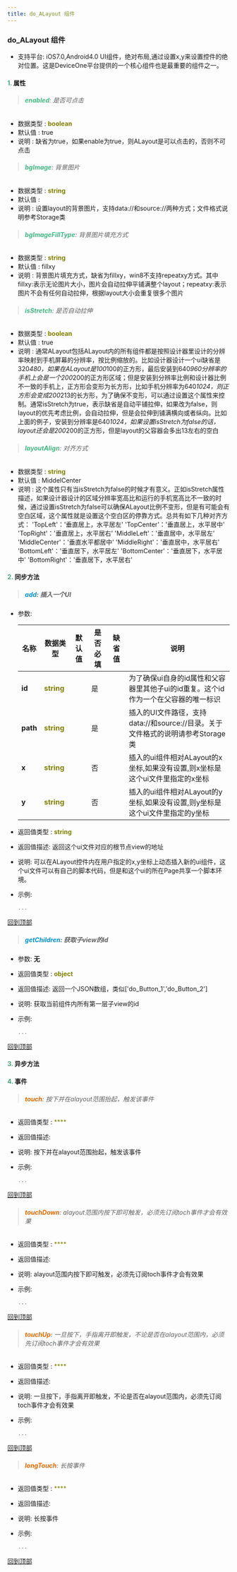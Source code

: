 ```yaml
---
title: do_ALayout 组件
---
```


### do_ALayout 组件

* 支持平台: iOS7.0,Android4.0
UI组件，绝对布局,通过设置x,y来设置控件的绝对位置。这是DeviceOne平台提供的一个核心组件也是最重要的组件之一。

#### <font color ='#40A977'>**1.**</font> 属性

>###### <font color ='#42b983'>**enabled**</font>: 是否可点击

- 数据类型 : <font color ='#808000'>**boolean**</font>
- 默认值 : true
- 说明 : 缺省为true，如果enable为true，则ALayout是可以点击的，否则不可点击

>###### <font color ='#42b983'>**bgImage**</font>: 背景图片

- 数据类型 : <font color ='#808000'>**string**</font>
- 默认值 : 
- 说明 : 设置layout的背景图片，支持data://和source://两种方式；文件格式说明参考Storage类

>###### <font color ='#42b983'>**bgImageFillType**</font>: 背景图片填充方式

- 数据类型 : <font color ='#808000'>**string**</font>
- 默认值 : fillxy
- 说明 : 背景图片填充方式，缺省为fillxy，win8不支持repeatxy方式。其中fillxy:表示无论图片大小，图片会自动拉伸平铺满整个layout；repeatxy:表示图片不会有任何自动拉伸，根据layout大小会重复很多个图片

>###### <font color ='#42b983'>**isStretch**</font>: 是否自动拉伸

- 数据类型 : <font color ='#808000'>**boolean**</font>
- 默认值 : true
- 说明 : 通常ALayout包括ALayout内的所有组件都是按照设计器里设计的分辨率映射到手机屏幕的分辨率，按比例缩放的。比如设计器设计一个ui缺省是320*480，如果在ALayout是100*100的正方形，最后安装到640*960分辨率的手机上会是一个200*200的正方形区域；但是安装到分辨率比例和设计器比例不一致的手机上，正方形会变形为长方形，比如手机分辨率为640*1024，则正方形会变成200*213的长方形，为了确保不变形，可以通过设置这个属性来控制。通常isStretch为true，表示缺省是自动平铺拉伸，如果改为false，则layout的优先考虑比例，会自动拉伸，但是会拉伸到铺满横向或者纵向。比如上面的例子，安装到分辨率是640*1024，如果设置isStretch为false的话，layout还会是200*200的正方形，但是layout的父容器会多出13左右的空白

>###### <font color ='#42b983'>**layoutAlign**</font>: 对齐方式

- 数据类型 : <font color ='#808000'>**string**</font>
- 默认值 : MiddelCenter
- 说明 : 这个属性只有当isStretch为false的时候才有意义。正如isStretch属性描述，如果设计器设计的区域分辨率宽高比和运行的手机宽高比不一致的时候，通过设置isStretch为false可以确保ALayout比例不变形，但是有可能会有空白区域，这个属性就是设置这个空白区的停靠方式。总共有如下几种对齐方式：
 'TopLeft'：'垂直居上，水平居左'
'TopCenter'：'垂直居上，水平居中'
'TopRight'：'垂直居上，水平居右'
'MiddleLeft'：'垂直居中，水平居左'
'MiddleCenter'：'垂直水平都居中'
'MiddleRight'：'垂直居中，水平居右'
'BottomLeft'：'垂直居下，水平居左'
'BottomCenter'：'垂直居下，水平居中'
'BottomRight'：'垂直居下，水平居右'

#### <font color ='#40A977'>**2.**</font> 同步方法

>##### <font color ='#0092db'>**add**</font>: 插入一个UI

- 参数:

  名称 | 数据类型 |默认值|是否必填|缺省值|说明
  ---- |-------------  |----------|--------------|--------|------
  **id** |<font color ='#808000'>**string**</font> |  | 是||为了确保ui自身的id属性和父容器里其他子ui的id重复。这个id作为一个在父容器的唯一标识
  **path** |<font color ='#808000'>**string**</font> |  | 是||插入的UI文件路径，支持data://和source://目录。关于文件格式的说明请参考Storage类
  **x** |<font color ='#808000'>**string**</font> |  | 否||插入的ui组件相对ALayout的x 坐标,如果没有设置,则x坐标是这个ui文件里指定的x坐标
  **y** |<font color ='#808000'>**string**</font> |  | 否||插入的ui组件相对ALayout的y 坐标,如果没有设置,则y坐标是这个ui文件里指定的y坐标
- 返回值类型 : <font color ='#808000'>**string**</font>
- 返回值描述: 返回这个ui文件对应的根节点view的地址
- 说明: 可以在ALayout控件内在用户指定的x,y坐标上动态插入新的ui组件，这个ui文件可以有自己的脚本代码，但是和这个ui的所在Page共享一个脚本环境。
- 示例:

  ```javascript
  ...

  ```

[回到顶部](#top)

>##### <font color ='#0092db'>**getChildren**</font>: 获取子view的id

- 参数: **无**
- 返回值类型 : <font color ='#808000'>**object**</font>
- 返回值描述: 返回一个JSON数组，类似['do_Button_1','do_Button_2']
- 说明: 获取当前组件内所有第一层子view的id
- 示例:

  ```javascript
  ...

  ```

[回到顶部](#top)

#### <font color ='#40A977'>**3.**</font> 异步方法


#### <font color ='#40A977'>**4.**</font> 事件

>###### <font color ='#e96900'>**touch**</font>: 按下并在alayout范围抬起，触发该事件

- 返回值类型 : <font color ='#808000'>****</font>
- 返回值描述: 
- 说明: 按下并在alayout范围抬起，触发该事件
- 示例:

  ```javascript
  ...

  ```

[回到顶部](#top)

>###### <font color ='#e96900'>**touchDown**</font>: alayout范围内按下即可触发，必须先订阅toch事件才会有效果

- 返回值类型 : <font color ='#808000'>****</font>
- 返回值描述: 
- 说明: alayout范围内按下即可触发，必须先订阅toch事件才会有效果
- 示例:

  ```javascript
  ...

  ```

[回到顶部](#top)

>###### <font color ='#e96900'>**touchUp**</font>: 一旦按下，手指离开即触发，不论是否在alayout范围内，必须先订阅toch事件才会有效果

- 返回值类型 : <font color ='#808000'>****</font>
- 返回值描述: 
- 说明: 一旦按下，手指离开即触发，不论是否在alayout范围内，必须先订阅toch事件才会有效果
- 示例:

  ```javascript
  ...

  ```

[回到顶部](#top)

>###### <font color ='#e96900'>**longTouch**</font>: 长按事件

- 返回值类型 : <font color ='#808000'>****</font>
- 返回值描述: 
- 说明: 长按事件
- 示例:

  ```javascript
  ...

  ```

[回到顶部](#top)


